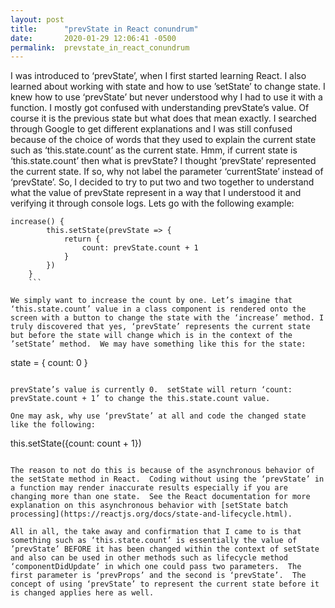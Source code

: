 ```yaml
---
layout: post
title:      "prevState in React conundrum"
date:       2020-01-29 12:06:41 -0500
permalink:  prevstate_in_react_conundrum
---
```



I was introduced to ‘prevState’, when I first started learning React. I also learned about working with state and how to use ’setState’ to change state.  I knew how to use ‘prevState’ but never understood why I had to use it with a function.   I mostly got confused with understanding prevState’s value.  Of course it is the previous state but what does that mean exactly.  I searched through Google to get different explanations and I was still confused because of the choice of words that they used to explain the current state such as ‘this.state.count’ as the current state.  Hmm, if current state is ‘this.state.count’ then what is prevState?  I thought ‘prevState’ represented the current state. If so, why not label the parameter ‘currentState’ instead of ‘prevState’.  So, I decided to try to put two and two together to understand what the value of prevState represent in a way that I understood it and verifying it through console logs.   Lets  go with the following example:

```
increase() {
        this.setState(prevState => {
            return {
                count: prevState.count + 1
            }
        })
    }
	```
	
We simply want to increase the count by one. Let’s imagine that ‘this.state.count’ value in a class component is rendered onto the screen with a button to change the state with the ‘increase’ method. I truly discovered that yes, ‘prevState’ represents the current state but before the state will change which is in the context of the ’setState’ method.  We may have something like this for the state:

```
state = {
	count: 0
}
```

prevState’s value is currently 0.  setState will return ‘count: prevState.count + 1’ to change the this.state.count value. 

One may ask, why use ‘prevState’ at all and code the changed state like the following:

```
this.setState({count: count + 1})
```

The reason to not do this is because of the asynchronous behavior of the setState method in React.  Coding without using the ‘prevState’ in a function may render inaccurate results especially if you are changing more than one state.  See the React documentation for more explanation on this asynchronous behavior with [setState batch processing](https://reactjs.org/docs/state-and-lifecycle.html).

All in all, the take away and confirmation that I came to is that something such as ‘this.state.count’ is essentially the value of ’prevState’ BEFORE it has been changed within the context of setState and also can be used in other methods such as lifecycle method ‘componentDidUpdate’ in which one could pass two parameters.  The first parameter is ‘prevProps’ and the second is ‘prevState’.  The concept of using ‘prevState’ to represent the current state before it is changed applies here as well.  
